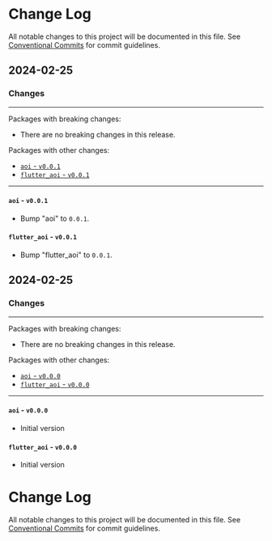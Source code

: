 # Change Log

All notable changes to this project will be documented in this file.
See [Conventional Commits](https://conventionalcommits.org) for commit guidelines.

## 2024-02-25

### Changes

---

Packages with breaking changes:

 - There are no breaking changes in this release.

Packages with other changes:

 - [`aoi` - `v0.0.1`](#aoi---v001)
 - [`flutter_aoi` - `v0.0.1`](#flutter_aoi---v001)

---

#### `aoi` - `v0.0.1`

 - Bump "aoi" to `0.0.1`.

#### `flutter_aoi` - `v0.0.1`

 - Bump "flutter_aoi" to `0.0.1`.


## 2024-02-25

### Changes

---

Packages with breaking changes:

 - There are no breaking changes in this release.

Packages with other changes:

 - [`aoi` - `v0.0.0`](#aoi---v000)
 - [`flutter_aoi` - `v0.0.0`](#flutter_aoi---v000)

---

#### `aoi` - `v0.0.0`

 - Initial version

#### `flutter_aoi` - `v0.0.0`

 - Initial version

# Change Log

All notable changes to this project will be documented in this file.
See [Conventional Commits](https://conventionalcommits.org) for commit guidelines.
